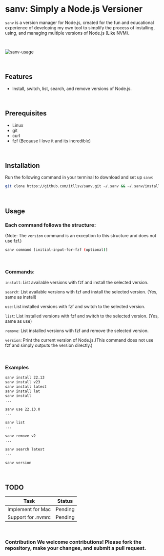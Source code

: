 # sanv: Simply a Node.js Versioner

```sanv``` is a version manager for Node.js, created for the fun and educational experience of developing my own tool to simplify the process of installing, using, and managing multiple versions of Node.js (Like NVM).

<br />

![sanv-usage](https://github.com/user-attachments/assets/a84ef32c-1477-4ae0-991f-b71d81bd8bbd)

<br/>

## Features 
- Install, switch, list, search, and remove versions of Node.js.
  
<br/>

## Prerequisites 
- Linux
- git
- curl
- fzf (Because I love it and its incredible)

<br/>

## Installation 

Run the following command in your terminal to download and set up ```sanv```: 
```bash 
git clone https://github.com/itllsv/sanv.git ~/.sanv && ~/.sanv/install.sh
``` 

<br/>

## Usage 
### Each command follows the structure:
(Note: The ```version``` command is an exception to this structure and does not use fzf.)
```bash 
sanv command [initial-input-for-fzf (optional)]
```

<br/>

### Commands:
```install```: List available versions with fzf and install the selected version.

```search```: List available versions with fzf and install the selected version. (Yes, same as install)

```use```: List installed versions with fzf and switch to the selected version.

```list```: List installed versions with fzf and switch to the selected version. (Yes, same as use)

```remove```: List installed versions with fzf and remove the selected version.

```version```: Print the current version of Node.js.(This command does not use fzf and simply outputs the version directly.)

<br/>

### Examples
```bash
sanv install 22.13
sanv install v23
sanv install latest
sanv install lat
sanv install
...

sanv use 22.13.0
...

sanv list 
...

sanv remove v2
...

sanv search latest
...

sanv version
```

<br/>

## TODO
| Task               | Status  |
|--------------------|---------|
| Implement for Mac  | Pending |
| Support for .nvmrc | Pending |

<br/>

### Contribution We welcome contributions! Please fork the repository, make your changes, and submit a pull request. 
